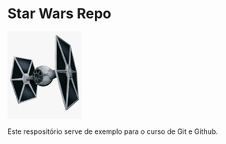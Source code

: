 # Star Wars Repo

<p align="left">
  <img src="./tie-fighter.png" width="150" alt="TIE Fighter">
</p>

<!-- https://github.com/eamnicoletti/StarWarsRepo/blob/master/tie-fighter.png?raw=true -->

Este respositório serve de exemplo para o curso de Git e Github.
